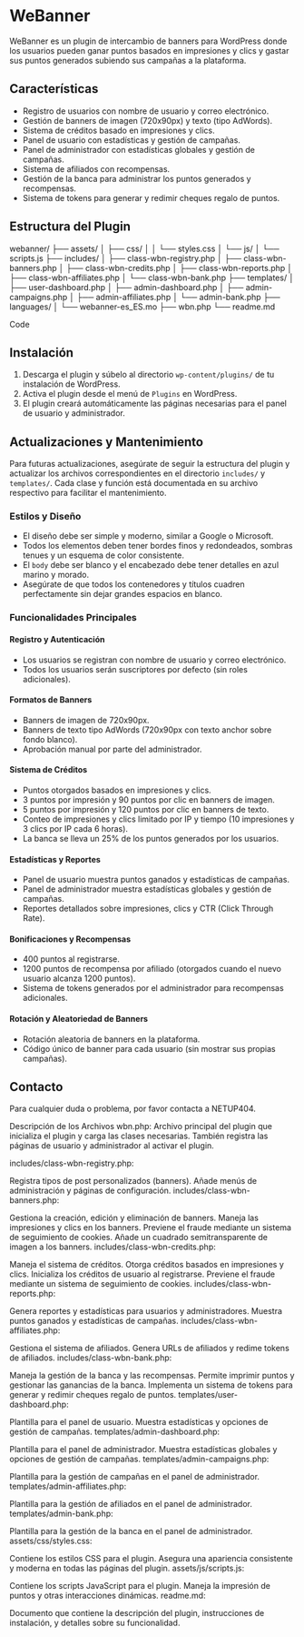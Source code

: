 # WeBanner

WeBanner es un plugin de intercambio de banners para WordPress donde los usuarios pueden ganar puntos basados en impresiones y clics y gastar sus puntos generados subiendo sus campañas a la plataforma.

## Características

- Registro de usuarios con nombre de usuario y correo electrónico.
- Gestión de banners de imagen (720x90px) y texto (tipo AdWords).
- Sistema de créditos basado en impresiones y clics.
- Panel de usuario con estadísticas y gestión de campañas.
- Panel de administrador con estadísticas globales y gestión de campañas.
- Sistema de afiliados con recompensas.
- Gestión de la banca para administrar los puntos generados y recompensas.
- Sistema de tokens para generar y redimir cheques regalo de puntos.

## Estructura del Plugin
webanner/
├── assets/
│ ├── css/
│ │ └── styles.css
│ └── js/
│ └── scripts.js
├── includes/
│ ├── class-wbn-registry.php
│ ├── class-wbn-banners.php
│ ├── class-wbn-credits.php
│ ├── class-wbn-reports.php
│ ├── class-wbn-affiliates.php
│ └── class-wbn-bank.php
├── templates/
│ ├── user-dashboard.php
│ ├── admin-dashboard.php
│ ├── admin-campaigns.php
│ ├── admin-affiliates.php
│ └── admin-bank.php
├── languages/
│ └── webanner-es_ES.mo
├── wbn.php
└── readme.md

Code
## Instalación

1. Descarga el plugin y súbelo al directorio `wp-content/plugins/` de tu instalación de WordPress.
2. Activa el plugin desde el menú de `Plugins` en WordPress.
3. El plugin creará automáticamente las páginas necesarias para el panel de usuario y administrador.

## Actualizaciones y Mantenimiento

Para futuras actualizaciones, asegúrate de seguir la estructura del plugin y actualizar los archivos correspondientes en el directorio `includes/` y `templates/`. Cada clase y función está documentada en su archivo respectivo para facilitar el mantenimiento.

### Estilos y Diseño

- El diseño debe ser simple y moderno, similar a Google o Microsoft.
- Todos los elementos deben tener bordes finos y redondeados, sombras tenues y un esquema de color consistente.
- El `body` debe ser blanco y el encabezado debe tener detalles en azul marino y morado.
- Asegúrate de que todos los contenedores y títulos cuadren perfectamente sin dejar grandes espacios en blanco.

### Funcionalidades Principales

#### Registro y Autenticación

- Los usuarios se registran con nombre de usuario y correo electrónico.
- Todos los usuarios serán suscriptores por defecto (sin roles adicionales).

#### Formatos de Banners

- Banners de imagen de 720x90px.
- Banners de texto tipo AdWords (720x90px con texto anchor sobre fondo blanco).
- Aprobación manual por parte del administrador.

#### Sistema de Créditos

- Puntos otorgados basados en impresiones y clics.
- 3 puntos por impresión y 90 puntos por clic en banners de imagen.
- 5 puntos por impresión y 120 puntos por clic en banners de texto.
- Conteo de impresiones y clics limitado por IP y tiempo (10 impresiones y 3 clics por IP cada 6 horas).
- La banca se lleva un 25% de los puntos generados por los usuarios.

#### Estadísticas y Reportes

- Panel de usuario muestra puntos ganados y estadísticas de campañas.
- Panel de administrador muestra estadísticas globales y gestión de campañas.
- Reportes detallados sobre impresiones, clics y CTR (Click Through Rate).

#### Bonificaciones y Recompensas

- 400 puntos al registrarse.
- 1200 puntos de recompensa por afiliado (otorgados cuando el nuevo usuario alcanza 1200 puntos).
- Sistema de tokens generados por el administrador para recompensas adicionales.

#### Rotación y Aleatoriedad de Banners

- Rotación aleatoria de banners en la plataforma.
- Código único de banner para cada usuario (sin mostrar sus propias campañas).

## Contacto

Para cualquier duda o problema, por favor contacta a NETUP404.

Descripción de los Archivos
wbn.php: Archivo principal del plugin que inicializa el plugin y carga las clases necesarias. También registra las páginas de usuario y administrador al activar el plugin.

includes/class-wbn-registry.php:

Registra tipos de post personalizados (banners).
Añade menús de administración y páginas de configuración.
includes/class-wbn-banners.php:

Gestiona la creación, edición y eliminación de banners.
Maneja las impresiones y clics en los banners.
Previene el fraude mediante un sistema de seguimiento de cookies.
Añade un cuadrado semitransparente de imagen a los banners.
includes/class-wbn-credits.php:

Maneja el sistema de créditos.
Otorga créditos basados en impresiones y clics.
Inicializa los créditos de usuario al registrarse.
Previene el fraude mediante un sistema de seguimiento de cookies.
includes/class-wbn-reports.php:

Genera reportes y estadísticas para usuarios y administradores.
Muestra puntos ganados y estadísticas de campañas.
includes/class-wbn-affiliates.php:

Gestiona el sistema de afiliados.
Genera URLs de afiliados y redime tokens de afiliados.
includes/class-wbn-bank.php:

Maneja la gestión de la banca y las recompensas.
Permite imprimir puntos y gestionar las ganancias de la banca.
Implementa un sistema de tokens para generar y redimir cheques regalo de puntos.
templates/user-dashboard.php:

Plantilla para el panel de usuario.
Muestra estadísticas y opciones de gestión de campañas.
templates/admin-dashboard.php:

Plantilla para el panel de administrador.
Muestra estadísticas globales y opciones de gestión de campañas.
templates/admin-campaigns.php:

Plantilla para la gestión de campañas en el panel de administrador.
templates/admin-affiliates.php:

Plantilla para la gestión de afiliados en el panel de administrador.
templates/admin-bank.php:

Plantilla para la gestión de la banca en el panel de administrador.
assets/css/styles.css:

Contiene los estilos CSS para el plugin.
Asegura una apariencia consistente y moderna en todas las páginas del plugin.
assets/js/scripts.js:

Contiene los scripts JavaScript para el plugin.
Maneja la impresión de puntos y otras interacciones dinámicas.
readme.md:

Documento que contiene la descripción del plugin, instrucciones de instalación, y detalles sobre su funcionalidad.
